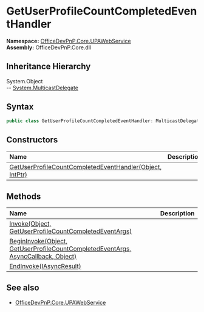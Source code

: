 # GetUserProfileCountCompletedEventHandler
  

**Namespace:** [OfficeDevPnP.Core.UPAWebService](OfficeDevPnP.Core.UPAWebService.md)  
**Assembly:** OfficeDevPnP.Core.dll  
## Inheritance Hierarchy
System.Object  
-- [System.MulticastDelegate](System.MulticastDelegate.md)
## Syntax
```C#
public class GetUserProfileCountCompletedEventHandler: MulticastDelegate
```
## Constructors
|**Name**|**Description**|
|:-----|:-----|
| [GetUserProfileCountCompletedEventHandler(Object, IntPtr)](OfficeDevPnP.Core.UPAWebService.GetUserProfileCountCompletedEventHandler.Constructor1details.md) | 
## Methods
|**Name**|**Description**|
|:-----|:-----|
| [Invoke(Object, GetUserProfileCountCompletedEventArgs)](OfficeDevPnP.Core.UPAWebService.GetUserProfileCountCompletedEventHandler.InvokeObjectGetUserProfileCountCompletedEventArgs.md) | 
| [BeginInvoke(Object, GetUserProfileCountCompletedEventArgs, AsyncCallback, Object)](OfficeDevPnP.Core.UPAWebService.GetUserProfileCountCompletedEventHandler.BeginInvokeObjectGetUserProfileCountCompletedEventArgsAsyncCallbackObject.md) | 
| [EndInvoke(IAsyncResult)](OfficeDevPnP.Core.UPAWebService.GetUserProfileCountCompletedEventHandler.EndInvokeIAsyncResult.md) | 
## See also
- [OfficeDevPnP.Core.UPAWebService](OfficeDevPnP.Core.UPAWebService.md)
